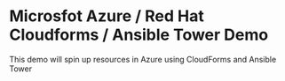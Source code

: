 # Microsfot Azure / Red Hat Cloudforms / Ansible Tower Demo

This demo will spin up resources in Azure using CloudForms and Ansible Tower
